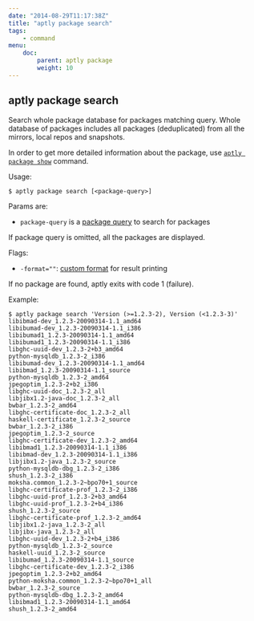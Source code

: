 ```yaml
---
date: "2014-08-29T11:17:38Z"
title: "aptly package search"
tags:
    - command
menu:
    doc:
        parent: aptly package
        weight: 10
---
```


aptly package search
--------------------

Search whole package database for packages matching query.
Whole database of packages includes all packages (deduplicated)
from all the mirrors, local repos and snapshots.

In order to get more detailed information about the package,
use [`aptly package show`](/doc/aptly/package/show/) command.

Usage:

    $ aptly package search [<package-query>]

Params are:

-   `package-query` is a [package query](/doc/feature/query/) to
    search for packages

If package query is omitted, all the packages are displayed.

Flags:

-   `-format=""`:
    [custom format](/doc/feature/package-display/) for result printing

If no package are found, aptly exits with code 1 (failure).

Example:

    $ aptly package search 'Version (>=1.2.3-2), Version (<1.2.3-3)'
    libibmad-dev_1.2.3-20090314-1.1_amd64
    libibumad-dev_1.2.3-20090314-1.1_i386
    libibumad1_1.2.3-20090314-1.1_amd64
    libibumad1_1.2.3-20090314-1.1_i386
    libghc-uuid-dev_1.2.3-2+b3_amd64
    python-mysqldb_1.2.3-2_i386
    libibumad-dev_1.2.3-20090314-1.1_amd64
    libibmad_1.2.3-20090314-1.1_source
    python-mysqldb_1.2.3-2_amd64
    jpegoptim_1.2.3-2+b2_i386
    libghc-uuid-doc_1.2.3-2_all
    libjibx1.2-java-doc_1.2.3-2_all
    bwbar_1.2.3-2_amd64
    libghc-certificate-doc_1.2.3-2_all
    haskell-certificate_1.2.3-2_source
    bwbar_1.2.3-2_i386
    jpegoptim_1.2.3-2_source
    libghc-certificate-dev_1.2.3-2_amd64
    libibmad1_1.2.3-20090314-1.1_i386
    libibmad-dev_1.2.3-20090314-1.1_i386
    libjibx1.2-java_1.2.3-2_source
    python-mysqldb-dbg_1.2.3-2_i386
    shush_1.2.3-2_i386
    moksha.common_1.2.3-2~bpo70+1_source
    libghc-certificate-prof_1.2.3-2_i386
    libghc-uuid-prof_1.2.3-2+b3_amd64
    libghc-uuid-prof_1.2.3-2+b4_i386
    shush_1.2.3-2_source
    libghc-certificate-prof_1.2.3-2_amd64
    libjibx1.2-java_1.2.3-2_all
    libjibx-java_1.2.3-2_all
    libghc-uuid-dev_1.2.3-2+b4_i386
    python-mysqldb_1.2.3-2_source
    haskell-uuid_1.2.3-2_source
    libibumad_1.2.3-20090314-1.1_source
    libghc-certificate-dev_1.2.3-2_i386
    jpegoptim_1.2.3-2+b2_amd64
    python-moksha.common_1.2.3-2~bpo70+1_all
    bwbar_1.2.3-2_source
    python-mysqldb-dbg_1.2.3-2_amd64
    libibmad1_1.2.3-20090314-1.1_amd64
    shush_1.2.3-2_amd64
